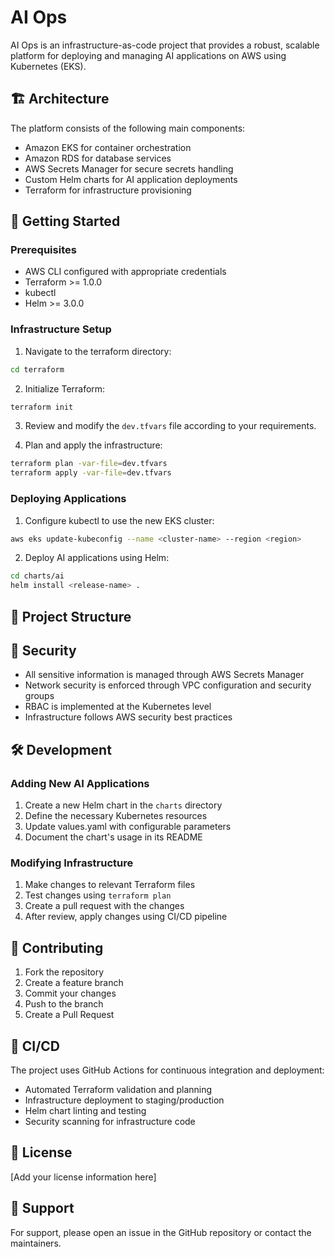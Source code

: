 # AI Ops

AI Ops is an infrastructure-as-code project that provides a robust, scalable platform for deploying and managing AI applications on AWS using Kubernetes (EKS).

## 🏗️ Architecture

The platform consists of the following main components:

- Amazon EKS for container orchestration
- Amazon RDS for database services
- AWS Secrets Manager for secure secrets handling
- Custom Helm charts for AI application deployments
- Terraform for infrastructure provisioning

## 🚀 Getting Started

### Prerequisites

- AWS CLI configured with appropriate credentials
- Terraform >= 1.0.0
- kubectl
- Helm >= 3.0.0

### Infrastructure Setup

1. Navigate to the terraform directory:

```bash
cd terraform
```

2. Initialize Terraform:

```bash
terraform init
```

3. Review and modify the `dev.tfvars` file according to your requirements.

4. Plan and apply the infrastructure:

```bash
terraform plan -var-file=dev.tfvars
terraform apply -var-file=dev.tfvars
```

### Deploying Applications

1. Configure kubectl to use the new EKS cluster:

```bash
aws eks update-kubeconfig --name <cluster-name> --region <region>
```

2. Deploy AI applications using Helm:

```bash
cd charts/ai
helm install <release-name> .
```

## 📁 Project Structure

## 🔐 Security

- All sensitive information is managed through AWS Secrets Manager
- Network security is enforced through VPC configuration and security groups
- RBAC is implemented at the Kubernetes level
- Infrastructure follows AWS security best practices

## 🛠️ Development

### Adding New AI Applications

1. Create a new Helm chart in the `charts` directory
2. Define the necessary Kubernetes resources
3. Update values.yaml with configurable parameters
4. Document the chart's usage in its README

### Modifying Infrastructure

1. Make changes to relevant Terraform files
2. Test changes using `terraform plan`
3. Create a pull request with the changes
4. After review, apply changes using CI/CD pipeline

## 📝 Contributing

1. Fork the repository
2. Create a feature branch
3. Commit your changes
4. Push to the branch
5. Create a Pull Request

## 🔄 CI/CD

The project uses GitHub Actions for continuous integration and deployment:

- Automated Terraform validation and planning
- Infrastructure deployment to staging/production
- Helm chart linting and testing
- Security scanning for infrastructure code

## 📄 License

[Add your license information here]

## 🤝 Support

For support, please open an issue in the GitHub repository or contact the maintainers.
